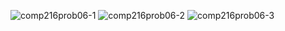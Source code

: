 ![comp216prob06-1](https://user-images.githubusercontent.com/105068708/210256201-23fd813d-2d14-419c-bd46-7ed18909c423.png)
![comp216prob06-2](https://user-images.githubusercontent.com/105068708/210256204-f618e7ad-d397-407b-b58f-a1ac9b1b24f5.png)
![comp216prob06-3](https://user-images.githubusercontent.com/105068708/210256206-c6d6e750-7b16-4b0f-8982-a259c33226ed.png)
